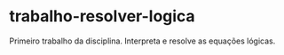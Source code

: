 # trabalho-resolver-logica
Primeiro trabalho da disciplina. Interpreta e resolve as equações lógicas.
